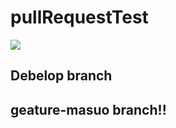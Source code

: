 # pullRequestTest


![](https://img.shields.io/badge/version-1.0.0-990000.svg)

## Debelop branch

## geature-masuo branch!!
